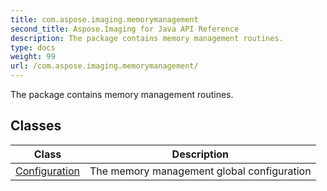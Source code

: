 ```yaml
---
title: com.aspose.imaging.memorymanagement
second_title: Aspose.Imaging for Java API Reference
description: The package contains memory management routines.
type: docs
weight: 99
url: /com.aspose.imaging.memorymanagement/
---
```


The package contains memory management routines.


## Classes

| Class | Description |
| --- | --- |
| [Configuration](../com.aspose.imaging.memorymanagement/configuration) | The memory management global configuration |
